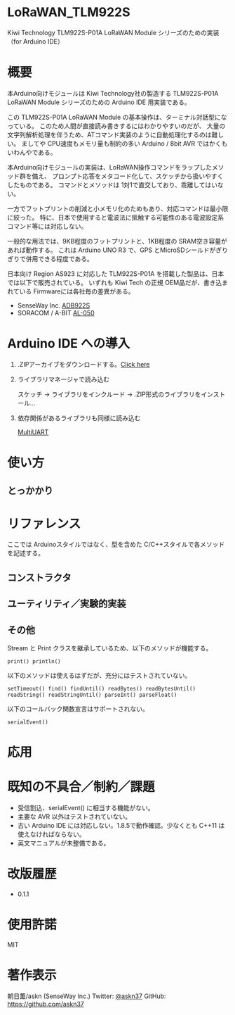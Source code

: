# LoRaWAN_TLM922S

Kiwi Technology TLM922S-P01A LoRaWAN Module シリーズのための実装（for Arduino IDE）

# 概要

本Arduino向けモジュールは Kiwi Technology社の製造する
TLM922S-P01A LoRaWAN Module シリーズのための Arduino IDE 用実装である。

この TLM922S-P01A LoRaWAN Module の基本操作は、ターミナル対話型になっている。
このため人間が直接読み書きするにはわかりやすいのだが、
大量の文字列解析処理を伴うため、ATコマンド実装のように自動処理化するのは難しい。
ましてや CPU速度もメモリ量も制約の多い Arduino / 8bit AVR ではかくもいわんやである。

本Arduino向けモジュールの実装は、LoRaWAN操作コマンドをラップしたメソッド群を備え、
プロンプト応答をメタコード化して、スケッチから扱いやすくしたものである。
コマンドとメソッドは 1対1で直交しており、乖離してはいない。

一方でフットプリントの削減と小メモリ化のためもあり、対応コマンドは最小限に絞った。
特に、日本で使用すると電波法に抵触する可能性のある電波設定系コマンド等には対応しない。

一般的な用法では、9KB程度のフットプリントと、1KB程度の SRAM空き容量があれば動作する。
これは Arduino UNO R3 で、GPS とMicroSDシールドがぎりぎりで併用できる程度である。

日本向け Region AS923 に対応した TLM922S-P01A を搭載した製品は、日本では以下で販売されている。
いずれも Kiwi Tech の正規 OEM品だが、書き込まれている Firmwareには各社毎の差異がある。

- SenseWay Inc. [ADB922S](http://amzn.asia/6cFHc8C)
- SORACOM / A-BIT [AL-050](https://soracom.jp/products/lora/al-050/)

# Arduino IDE への導入

1. .ZIPアーカイブをダウンロードする。[Click here](https://github.com/askn37/LoRaWAN_TLM922S/archive/master.zip)

2. ライブラリマネージャで読み込む

	スケッチ -> ライブラリをインクルード -> .ZIP形式のライブラリをインストール...

3. 依存関係があるライブラリも同様に読み込む

	[MultiUART](https://github.com/askn37/MultiUART)

# 使い方

## とっかかり

# リファレンス

ここでは Arduinoスタイルではなく、型を含めた C/C++スタイルで各メソッドを記述する。

## コンストラクタ

## ユーティリティ／実験的実装

## その他

Stream と Print クラスを継承しているため、以下のメソッドが機能する。

	print() println()

以下のメソッドは使えるはずだが、充分にはテストされていない。

	setTimeout() find() findUntil() readBytes() readBytesUntil()
	readString() readStringUntil() parseInt() parseFloat()

以下のコールバック関数宣言はサポートされない。

	serialEvent()

# 応用


# 既知の不具合／制約／課題

- 受信割込、serialEvent() に相当する機能がない。
- 主要な AVR 以外はテストされていない。
- 古い Arduino IDE には対応しない。1.8.5で動作確認。少なくとも C++11 は使えなければならない。
- 英文マニュアルが未整備である。

# 改版履歴

- 0.1.1

# 使用許諾

MIT

# 著作表示

朝日薫/askn
(SenseWay Inc.)
Twitter: [@askn37](https://twitter.com/askn37)
GitHub: https://github.com/askn37
